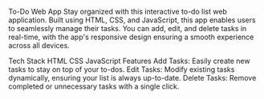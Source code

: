 To-Do Web App
Stay organized with this interactive to-do list web application. Built using HTML, CSS, and JavaScript, this app enables users to seamlessly manage their tasks. You can add, edit, and delete tasks in real-time, with the app's responsive design ensuring a smooth experience across all devices.

Tech Stack
 HTML
 CSS
 JavaScript
Features
 Add Tasks: Easily create new tasks to stay on top of your to-dos.
 Edit Tasks: Modify existing tasks dynamically, ensuring your list is always up-to-date.
 Delete Tasks: Remove completed or unnecessary tasks with a single click.
